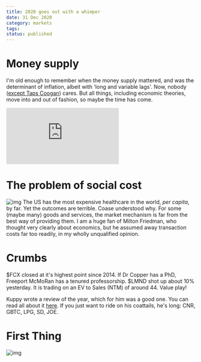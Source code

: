 ```yaml
---
title: 2020 goes out with a whimper
date: 31 Dec 2020
category: markets
tags:
status: published
---
```


# Money supply

I'm old enough to remember when the money supply mattered, and was the determinant of inflation, albeit with 'long and variable lags'. 
Now, nobody ([except Taps Coogan](https://thesoundingline.com/m1-money-supply-growth-surges-to-eye-watering-69)) cares. 
But all things, including economic theories, move into and out of fashion, so maybe the time has come. 

<div class="embed-container"><iframe src="https://fred.stlouisfed.org/graph/graph-landing.php?g=zlKc&width=670&height=475" scrolling="no" frameborder="0" style="overflow:hidden;" allowTransparency="true" loading="lazy"></iframe></div><script src="https://fred.stlouisfed.org/graph/js/embed.js" type="text/javascript"></script>

# The problem of social cost

![img](https://thedailyshot.com/wp-content/uploads/VTH-Maternal-Deaths1229152223.png)
The US has the most expensive healthcare in the world, _per capita_, by far. Yet the outcomes are terrible. Coase understood why. For some (maybe many) goods and services, the market mechanism is far from the best way of providing them. 
I am a huge fan of Milton Friedman, who thought very clearly about economics, but he assumed away transaction costs far too readily, in my wholly unqualified opinion.

# Crumbs

$FCX closed at it's highest point since 2014.
If Dr Copper has a PhD, Freeport McMoRan has a tenured professorship.
$LMND shot up about 10% yesterday. It is trading on an EV to Sales (NTM) of around 44. Value play!

Kuppy wrote a review of the year, which for him was a good one. You can read all about it [here](https://adventuresincapitalism.com/2020/12/31/2020-position-review/). If you just want to ride on his coattails, he's long:  CNR, GBTC, LPG, SD, JOE.

# First Thing

![img](https://imgs.xkcd.com/comics/first_thing.png)